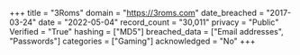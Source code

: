 +++
title = "3Roms"
domain = "https://3roms.com"
date_breached = "2017-03-24"
date = "2022-05-04"
record_count = "30,011"
privacy = "Public"
Verified = "True"
hashing = ["MD5"]
breached_data = ["Email addresses", "Passwords"]
categories = ["Gaming"]
acknowledged = "No"
+++
